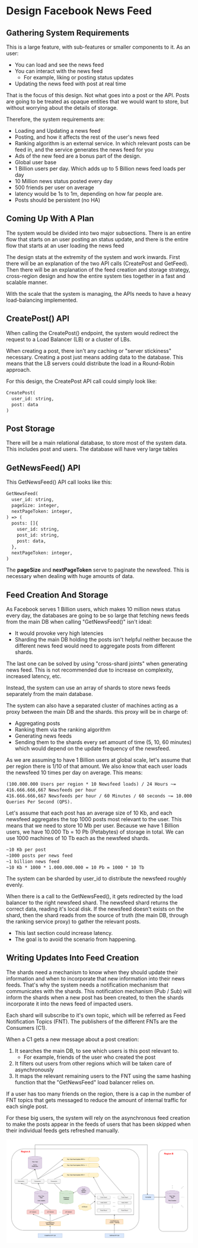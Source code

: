# Design Facebook News Feed
## Gathering System Requirements
This is a large feature, with sub-features or smaller components to it. As an user:
- You can load and see the news feed
- You can interact with the news feed
  - For example, liking or posting status updates
- Updating the news feed with post at real time

That is the focus of this design. Not what goes into a post or the API. Posts are going to be treated as opaque entities that we would want to store, but without worrying about the details of storage. 

Therefore, the system requirements are:
- Loading and Updating a news feed
- Posting, and how it affects the rest of the user's news feed
- Ranking algorithm is an external service. In which relevant posts can be feed in, and the service generates the news feed for you
- Ads of the new feed are a bonus part of the design. 
- Global user base
- 1 Billion users per day. Which adds up to 5 Billion news feed loads per day
- 10 Million news status posted every day
- 500 friends per user on average
- latency would be 1s to 1m, depending on how far people are.
- Posts should be persistent (no HA)

## Coming Up With A Plan
The system would be divided into two major subsections. There is an entire flow that starts on an user posting an status update, and there is the entire flow that starts at an user loading the news feed

The design stats at the extremity of the system and work inwards. First there will be an explanation of the two API calls (CreatePost and GetFeed). Then there will be an explanation of the feed creation and storage strategy, cross-region design and how the entire system ties together in a fast and scalable manner.

With the scale that the system is managing, the APIs needs to have a heavy load-balancing implemented. 

## CreatePost() API
When calling the CreatePost() endpoint, the system would redirect the request to a Load Balancer (LB) or a cluster of LBs.

When creating a post, there isn't any caching or "server stickiness" necessary. Creating a post just means adding data to the database. This means that the LB servers could distribute the load in a Round-Robin approach.

For this design, the CreatePost API call could simply look like:
```
CreatePost(
  user_id: string,
  post: data
)
```
## Post Storage
There will be a main relational database, to store most of the system data. This includes post and users. The database will have very large tables

## GetNewsFeed() API
This GetNewsFeed() API call looks like this:
```
GetNewsFeed(
  user_id: string,
  pageSize: integer,
  nextPageToken: integer,
) => (
  posts: []{
    user_id: string,
    post_id: string,
    post: data,
  },
  nextPageToken: integer,
)
```

The **pageSize** and **nextPageToken** serve to paginate the newsfeed. This is necessary when dealing with huge amounts of data.

## Feed Creation And Storage
As Facebook serves 1 Billion users, which makes 10 million news status every day, the databases are going to be so large that fetching news feeds from the main DB when calling "GetNewsFeed()" isn't ideal:
- It would provoke very high latencies
- Sharding the main DB holding the posts isn't helpful neither because the different news feed would need to aggregate posts from different shards.

The last one can be solved by using "cross-shard joints" when generating news feed. This is not recommended due to increase on complexity, increased latency, etc.

Instead, the system can use an array of shards to store news feeds separately from the main database. 

The system can also have a separated cluster of machines acting as a proxy between the main DB and the shards. this proxy will be in charge of: 
- Aggregating posts
- Ranking them via the ranking algorithm
- Generating news feeds
- Sending them to the shards every set amount of time (5, 10, 60 minutes) which would depend on the update frequency of the newsfeed.

As we are assuming to have 1 Billion users at global scale, let's assume that per region there is 1/10 of that amount. We also know that each user loads the newsfeed 10 times per day on average. This means:
```
(100.000.000 Users per region * 10 Newsfeed loads) / 24 Hours ~= 416.666.666,667 Newsfeeds per hour
416.666.666,667 Newsfeeds per hour / 60 Minutes / 60 seconds ~= 10.000 Queries Per Second (QPS).
```

Let's assume that each post has an average size of 10 Kb, and each newsfeed aggregates the top 1000 posts most relevant to the user. This means that we need to store 10 Mb per user. Because we have 1 Billion users, we have 10.000 Tb = 10 Pb (Petabytes) of storage in total. We can use 1000 machines of 10 Tb each as the newsfeed shards.
```
~10 Kb per post
~1000 posts per news feed
~1 billion news feed
~10 Kb * 1000 * 1.000.000.000 = 10 Pb = 1000 * 10 Tb
```
The system can be sharded by user_id to distribute the newsfeed roughly evenly.

When there is a call to the GetNewsFeed(), it gets redirected by the load balancer to the right newsfeed shard. The newsfeed shard returns the correct data, reading it's local disk. If the newsfeed doesn't exists on the shard, then the shard reads from the source of truth (the main DB, through the ranking service proxy) to gather the relevant posts.
- This last section could increase latency.
- The goal is to avoid the scenario from happening.

## Writing Updates Into Feed Creation
The shards need a mechanism to know when they should update their information and when to incorporate that new information into their news feeds. That's why the system needs a notification mechanism that communicates with the shards. This notification mechanism (Pub / Sub) will inform the shards when a new post has been created, to then the shards incorporate it into the news feed of impacted users.

Each shard will subscribe to it's own topic, which will be referred as Feed Notification Topics (FNT). The publishers of the different FNTs are the Consumers (C1). 

When a C1 gets a new message about a post creation:
1. It searches the main DB, to see which users is this post relevant to. 
    - For example, friends of the user who created the post
2. It filters out users from other regions which will be taken care of asynchronously
3. It maps the relevant remaining users to the FNT using the same hashing function that the "GetNewsFeed" load balancer relies on.

If a user has too many friends on the region, there is a cap in the number of FNT topics that gets messaged to reduce the amount of internal traffic for each single post. 

For these big users, the system will rely on the asynchronous feed creation to make the posts appear in the feeds of users that has been skipped when their individual feeds gets refreshed manually.




![facebook-news-feed-design](./design-facebook-news-feed.png)